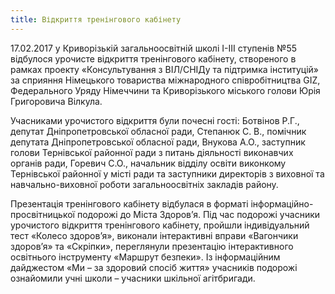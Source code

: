```yaml
---
title: Відкриття тренінгового кабінету
---
```


17.02.2017 у Криворізькій загальноосвітній школі І-ІІІ ступенів №55 відбулося урочисте відкриття тренінгового кабінету, створеного в рамках проекту «Консультування з ВІЛ/СНІДу та підтримка інституцій» за сприяння Німецького товариства міжнародного співробітництва GIZ, Федерального Уряду Німеччини та Криворізького міського голови Юрія Григоровича Вілкула.

Учасниками урочистого відкриття були почесні гості: Ботвінов Р.Г., депутат Дніпропетровської обласної ради, Степанюк С. В., помічник депутата Дніпропетровської обласної ради, Внукова А.О., заступник голови Тернівської районної ради з питань діяльності виконавчих органів ради, Горевич С.О., начальник відділу освіти виконкому Тернівської районної у місті ради та заступники директорів з виховної та навчально-виховної роботи загальноосвітніх закладів району.

Презентація тренінгового кабінету відбулася в форматі інформаційно-просвітницької подорожі до Міста Здоров’я. Під час подорожі учасники урочистого відкриття тренінгового кабінету, пройшли індивідуальний тест «Колесо здоров’я», виконали інтерактивні вправи «Вагончики здоров’я» та «Скріпки», переглянули презентацію інтерактивного освітнього інструменту «Маршрут безпеки». Із інформаційним дайджестом «Ми – за здоровий спосіб життя» учасників подорожі ознайомили учні школи – учасники шкільної агітбригади.

<youtube id="vzSCvNKG-iA" />

<slideshow id="_/72157680457554996" />
